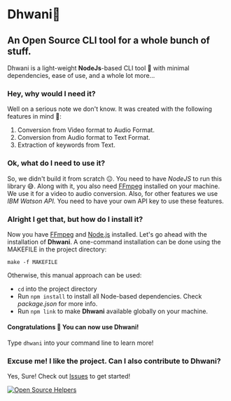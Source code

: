 # Dhwani🎵
## An Open Source CLI tool for a whole bunch of stuff.
Dhwani is a light-weight **NodeJs**-based CLI tool 🚀 with minimal dependencies, ease of use, and a whole lot more...

### Hey, why would I need it?
Well on a serious note we don't know. It was created with the following features in mind 🤗:
1. Conversion from Video format to Audio Format.
2. Conversion from Audio format to Text Format.
3. Extraction of keywords from Text.

### Ok, what do I need to use it?
So, we didn't build it from scratch 😐. You need to have *NodeJS* to run this library 😅.
Along with it, you also need [FFmpeg](http://ffmpeg.org/) installed on your machine. We use it for a video to audio conversion.
Also, for other features we use *IBM Watson API.* You need to have your own API key to use these features.

### Alright I get that, but how do I install it?
Now you have [FFmpeg](http://ffmpeg.org/) and [Node.js](https://nodejs.org/) installed. Let's go ahead with the installation of **Dhwani**.
A one-command installation can be done using the MAKEFILE in the project directory:
```
make -f MAKEFILE
```
Otherwise, this manual approach can be used:
* `cd` into the project directory
* Run `npm install` to install all Node-based dependencies. Check *package.json* for more info.
* Run `npm link` to make **Dhwani** available globally on your machine.

#### Congratulations 👏 You can now use Dhwani!
Type `dhwani` into your command line to learn more!

### Excuse me! I like the project. Can I also contribute to Dhwani?
Yes, Sure! Check out [Issues](https://github.com/sagar-jadhav/dhwani/issues) to get started!

[![Open Source Helpers](https://www.codetriage.com/sagar-jadhav/dhwani/badges/users.svg)](https://www.codetriage.com/sagar-jadhav/dhwani)
